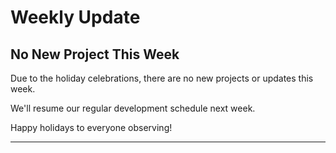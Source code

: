 # Weekly Update

## No New Project This Week

Due to the holiday celebrations, there are no new projects or updates this week. 

We'll resume our regular development schedule next week.

Happy holidays to everyone observing!

---
